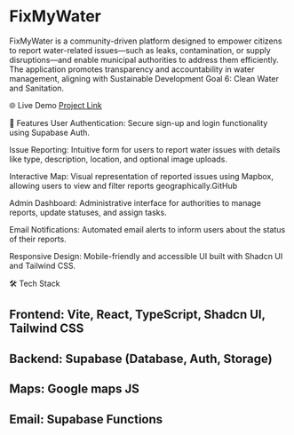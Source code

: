 # FixMyWater

FixMyWater is a community-driven platform designed to empower citizens to report water-related issues—such as leaks, contamination, or supply disruptions—and enable municipal authorities to address them efficiently. The application promotes transparency and accountability in water management, aligning with Sustainable Development Goal 6: Clean Water and Sanitation.​

🌐 Live Demo
[Project Link](https://lovable.dev/projects/91eaeb06-79b4-4763-a91b-e102f2d0f08a)

🚀 Features
User Authentication: Secure sign-up and login functionality using Supabase Auth.​

Issue Reporting: Intuitive form for users to report water issues with details like type, description, location, and optional image uploads.​

Interactive Map: Visual representation of reported issues using Mapbox, allowing users to view and filter reports geographically.​
GitHub

Admin Dashboard: Administrative interface for authorities to manage reports, update statuses, and assign tasks.​

Email Notifications: Automated email alerts to inform users about the status of their reports.​

Responsive Design: Mobile-friendly and accessible UI built with Shadcn UI and Tailwind CSS.​

🛠️ Tech Stack
## Frontend: Vite, React, TypeScript, Shadcn UI, Tailwind CSS​

## Backend: Supabase (Database, Auth, Storage)​

## Maps: Google maps JS​

## Email: Supabase Functions

